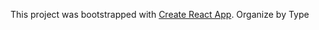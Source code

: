 This project was bootstrapped with [Create React App](https://github.com/facebookincubator/create-react-app).
Organize by Type
